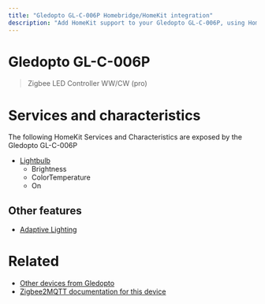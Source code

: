 ```yaml
---
title: "Gledopto GL-C-006P Homebridge/HomeKit integration"
description: "Add HomeKit support to your Gledopto GL-C-006P, using Homebridge, Zigbee2MQTT and homebridge-z2m."
---
```

<!---
This file has been GENERATED using src/docgen/docgen.ts
DO NOT EDIT THIS FILE MANUALLY!
-->
# Gledopto GL-C-006P
> Zigbee LED Controller WW/CW (pro)


# Services and characteristics
The following HomeKit Services and Characteristics are exposed by
the Gledopto GL-C-006P

* [Lightbulb](../../light.md)
  * Brightness
  * ColorTemperature
  * On


## Other features
* [Adaptive Lighting](../../light.md)


# Related
* [Other devices from Gledopto](../index.md#gledopto)
* [Zigbee2MQTT documentation for this device](https://www.zigbee2mqtt.io/devices/GL-C-006P.html)